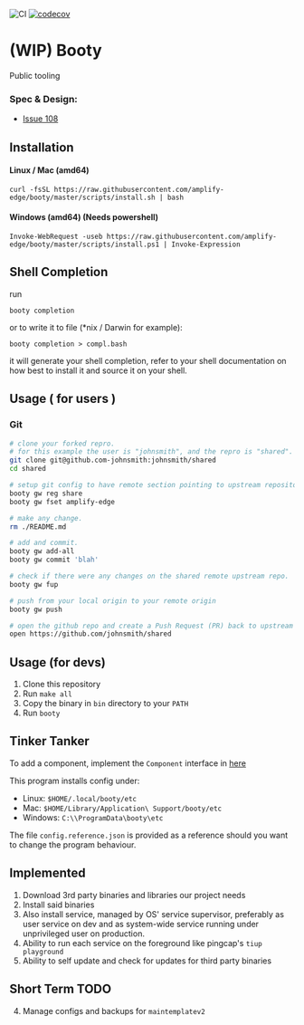 ![CI](https://github.com/amplify-edge/booty/workflows/CI/badge.svg)
[![codecov](https://codecov.io/gh/alexadhy/booty/branch/master/graph/badge.svg?token=VLMYJWAQWJ)](https://codecov.io/gh/alexadhy/booty)

# (WIP) Booty

Public tooling

### Spec & Design:

- [Issue 108](https://github.com/amplify-edge/main/issues/108)

## Installation

#### Linux / Mac (amd64)

`curl -fsSL https://raw.githubusercontent.com/amplify-edge/booty/master/scripts/install.sh | bash`

#### Windows (amd64) (Needs powershell)

`Invoke-WebRequest -useb https://raw.githubusercontent.com/amplify-edge/booty/master/scripts/install.ps1 | Invoke-Expression`

## Shell Completion

run

`booty completion`

or to write it to file (*nix / Darwin for example):

`booty completion > compl.bash`

it will generate your shell completion, refer to your shell documentation on how best to install it and source it on
your shell.


## Usage ( for users )

### Git

```bash
# clone your forked repro. 
# for this example the user is "johnsmith", and the repro is "shared".
git clone git@github.com-johnsmith:johnsmith/shared
cd shared

# setup git config to have remote section pointing to upstream repository.
booty gw reg share
booty gw fset amplify-edge

# make any change.
rm ./README.md

# add and commit.
booty gw add-all
booty gw commit 'blah'

# check if there were any changes on the shared remote upstream repo.
booty gw fup

# push from your local origin to your remote origin
booty gw push

# open the github repo and create a Push Request (PR) back to upstream as per normal.
open https://github.com/johnsmith/shared

```

## Usage (for devs)

1. Clone this repository
2. Run `make all`
3. Copy the binary in `bin` directory to your `PATH`
4. Run `booty`

## Tinker Tanker

To add a component, implement the `Component`
interface in [here](https://github.com/alexadhy/booty/blob/master/dep/component.go)

This program installs config under:

- Linux: `$HOME/.local/booty/etc`
- Mac: `$HOME/Library/Application\ Support/booty/etc`
- Windows: `C:\\ProgramData\booty\etc`

The file `config.reference.json` is provided as a reference should you want to change the program behaviour.

## Implemented

1. Download 3rd party binaries and libraries our project needs
2. Install said binaries
3. Also install service, managed by OS' service supervisor, preferably as user service on dev and as system-wide service
   running under unprivileged user on production.
4. Ability to run each service on the foreground like pingcap's `tiup playground`
5. Ability to self update and check for updates for third party binaries

## Short Term TODO

4. Manage configs and backups for `maintemplatev2`

